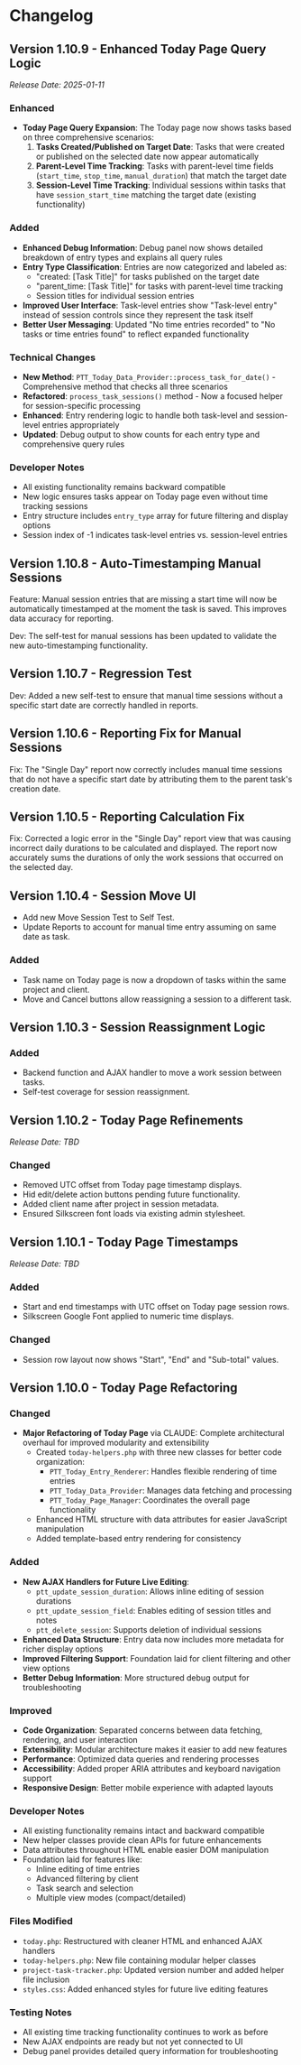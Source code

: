 # Changelog

## Version 1.10.9 - Enhanced Today Page Query Logic
*Release Date: 2025-01-11*

### Enhanced
- **Today Page Query Expansion**: The Today page now shows tasks based on three comprehensive scenarios:
  1. **Tasks Created/Published on Target Date**: Tasks that were created or published on the selected date now appear automatically
  2. **Parent-Level Time Tracking**: Tasks with parent-level time fields (`start_time`, `stop_time`, `manual_duration`) that match the target date
  3. **Session-Level Time Tracking**: Individual sessions within tasks that have `session_start_time` matching the target date (existing functionality)

### Added
- **Enhanced Debug Information**: Debug panel now shows detailed breakdown of entry types and explains all query rules
- **Entry Type Classification**: Entries are now categorized and labeled as:
  - "created: [Task Title]" for tasks published on the target date
  - "parent_time: [Task Title]" for tasks with parent-level time tracking
  - Session titles for individual session entries
- **Improved User Interface**: Task-level entries show "Task-level entry" instead of session controls since they represent the task itself
- **Better User Messaging**: Updated "No time entries recorded" to "No tasks or time entries found" to reflect expanded functionality

### Technical Changes
- **New Method**: `PTT_Today_Data_Provider::process_task_for_date()` - Comprehensive method that checks all three scenarios
- **Refactored**: `process_task_sessions()` method - Now a focused helper for session-specific processing
- **Enhanced**: Entry rendering logic to handle both task-level and session-level entries appropriately
- **Updated**: Debug output to show counts for each entry type and comprehensive query rules

### Developer Notes
- All existing functionality remains backward compatible
- New logic ensures tasks appear on Today page even without time tracking sessions
- Entry structure includes `entry_type` array for future filtering and display options
- Session index of -1 indicates task-level entries vs. session-level entries

## Version 1.10.8 - Auto-Timestamping Manual Sessions
Feature: Manual session entries that are missing a start time will now be automatically timestamped at the moment the task is saved. This improves data accuracy for reporting.

Dev: The self-test for manual sessions has been updated to validate the new auto-timestamping functionality.

## Version 1.10.7 - Regression Test
Dev: Added a new self-test to ensure that manual time sessions without a specific start date are correctly handled in reports.

## Version 1.10.6 - Reporting Fix for Manual Sessions
Fix: The "Single Day" report now correctly includes manual time sessions that do not have a specific start date by attributing them to the parent task's creation date.

## Version 1.10.5 - Reporting Calculation Fix
Fix: Corrected a logic error in the "Single Day" report view that was causing incorrect daily durations to be calculated and displayed. The report now accurately sums the durations of only the work sessions that occurred on the selected day.

## Version 1.10.4 - Session Move UI
- Add new Move Session Test to Self Test.
- Update Reports to account for manual time entry assuming on same date as task.

### Added
- Task name on Today page is now a dropdown of tasks within the same project and client.
- Move and Cancel buttons allow reassigning a session to a different task.

## Version 1.10.3 - Session Reassignment Logic

### Added
- Backend function and AJAX handler to move a work session between tasks.
- Self-test coverage for session reassignment.

## Version 1.10.2 - Today Page Refinements
*Release Date: TBD*

### Changed
- Removed UTC offset from Today page timestamp displays.
- Hid edit/delete action buttons pending future functionality.
- Added client name after project in session metadata.
- Ensured Silkscreen font loads via existing admin stylesheet.

## Version 1.10.1 - Today Page Timestamps
*Release Date: TBD*

### Added
- Start and end timestamps with UTC offset on Today page session rows.
- Silkscreen Google Font applied to numeric time displays.

### Changed
- Session row layout now shows "Start", "End" and "Sub-total" values.

## Version 1.10.0 - Today Page Refactoring

### Changed
- **Major Refactoring of Today Page** via CLAUDE: Complete architectural overhaul for improved modularity and extensibility
  - Created `today-helpers.php` with three new classes for better code organization:
    - `PTT_Today_Entry_Renderer`: Handles flexible rendering of time entries
    - `PTT_Today_Data_Provider`: Manages data fetching and processing
    - `PTT_Today_Page_Manager`: Coordinates the overall page functionality
  - Enhanced HTML structure with data attributes for easier JavaScript manipulation
  - Added template-based entry rendering for consistency

### Added
- **New AJAX Handlers for Future Live Editing**:
  - `ptt_update_session_duration`: Allows inline editing of session durations
  - `ptt_update_session_field`: Enables editing of session titles and notes
  - `ptt_delete_session`: Supports deletion of individual sessions
- **Enhanced Data Structure**: Entry data now includes more metadata for richer display options
- **Improved Filtering Support**: Foundation laid for client filtering and other view options
- **Better Debug Information**: More structured debug output for troubleshooting

### Improved
- **Code Organization**: Separated concerns between data fetching, rendering, and user interaction
- **Extensibility**: Modular architecture makes it easier to add new features
- **Performance**: Optimized data queries and rendering processes
- **Accessibility**: Added proper ARIA attributes and keyboard navigation support
- **Responsive Design**: Better mobile experience with adapted layouts

### Developer Notes
- All existing functionality remains intact and backward compatible
- New helper classes provide clean APIs for future enhancements
- Data attributes throughout HTML enable easier DOM manipulation
- Foundation laid for features like:
  - Inline editing of time entries
  - Advanced filtering by client
  - Task search and selection
  - Multiple view modes (compact/detailed)

### Files Modified
- `today.php`: Restructured with cleaner HTML and enhanced AJAX handlers
- `today-helpers.php`: New file containing modular helper classes
- `project-task-tracker.php`: Updated version number and added helper file inclusion
- `styles.css`: Added enhanced styles for future live editing features

### Testing Notes
- All existing time tracking functionality continues to work as before
- New AJAX endpoints are ready but not yet connected to UI
- Debug panel provides detailed query information for troubleshooting
